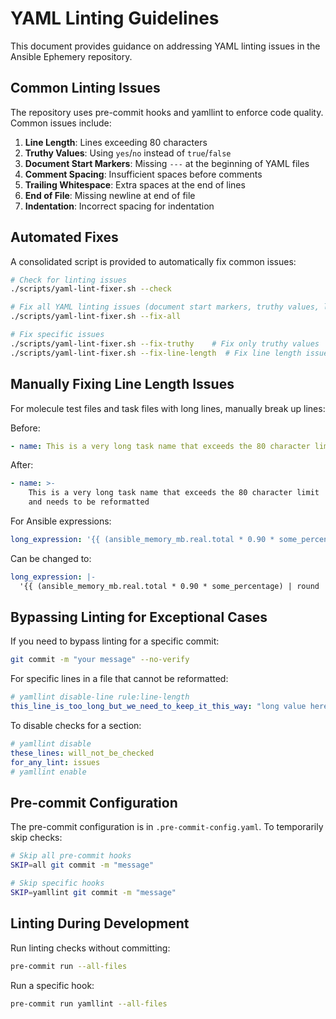# YAML Linting Guidelines

This document provides guidance on addressing YAML linting issues in the Ansible Ephemery repository.

## Common Linting Issues

The repository uses pre-commit hooks and yamllint to enforce code quality. Common issues include:

1. **Line Length**: Lines exceeding 80 characters
2. **Truthy Values**: Using `yes`/`no` instead of `true`/`false`
3. **Document Start Markers**: Missing `---` at the beginning of YAML files
4. **Comment Spacing**: Insufficient spaces before comments
5. **Trailing Whitespace**: Extra spaces at the end of lines
6. **End of File**: Missing newline at end of file
7. **Indentation**: Incorrect spacing for indentation

## Automated Fixes

A consolidated script is provided to automatically fix common issues:

```bash
# Check for linting issues
./scripts/yaml-lint-fixer.sh --check

# Fix all YAML linting issues (document start markers, truthy values, line length, quotes)
./scripts/yaml-lint-fixer.sh --fix-all

# Fix specific issues
./scripts/yaml-lint-fixer.sh --fix-truthy    # Fix only truthy values
./scripts/yaml-lint-fixer.sh --fix-line-length  # Fix line length issues
```

## Manually Fixing Line Length Issues

For molecule test files and task files with long lines, manually break up lines:

Before:

```yaml
- name: This is a very long task name that exceeds the 80 character limit and needs to be reformatted
```

After:

```yaml
- name: >-
    This is a very long task name that exceeds the 80 character limit
    and needs to be reformatted
```

For Ansible expressions:

```yaml
long_expression: '{{ (ansible_memory_mb.real.total * 0.90 * some_percentage) | round | int }}M"
```

Can be changed to:

```yaml
long_expression: |-
  '{{ (ansible_memory_mb.real.total * 0.90 * some_percentage) | round | int }}M"
```

## Bypassing Linting for Exceptional Cases

If you need to bypass linting for a specific commit:

```bash
git commit -m "your message" --no-verify
```

For specific lines in a file that cannot be reformatted:

```yaml
# yamllint disable-line rule:line-length
this_line_is_too_long_but_we_need_to_keep_it_this_way: "long value here"
```

To disable checks for a section:

```yaml
# yamllint disable
these_lines: will_not_be_checked
for_any_lint: issues
# yamllint enable
```

## Pre-commit Configuration

The pre-commit configuration is in `.pre-commit-config.yaml`. To temporarily skip checks:

```bash
# Skip all pre-commit hooks
SKIP=all git commit -m "message"

# Skip specific hooks
SKIP=yamllint git commit -m "message"
```

## Linting During Development

Run linting checks without committing:

```bash
pre-commit run --all-files
```

Run a specific hook:

```bash
pre-commit run yamllint --all-files
```
